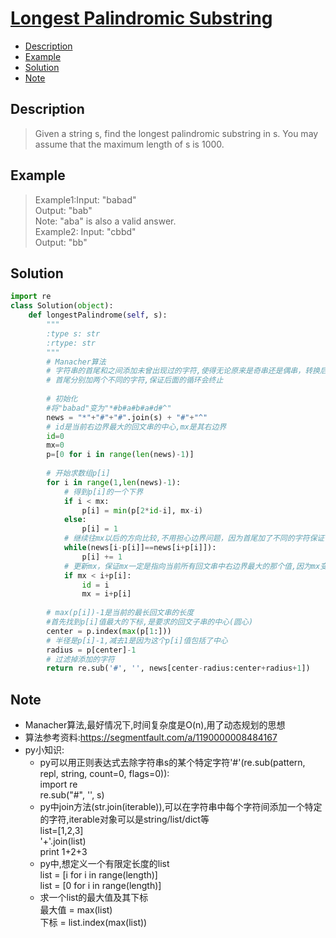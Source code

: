 # [Longest Palindromic Substring](https://leetcode.com/problems/longest-palindromic-substring/description/)

<!-- GFM-TOC -->
* <a href="#Description">Description</a>
* <a href="#Example">Example</a>
* <a href="#Solution">Solution</a>
* <a href="#Note">Note</a>
<!-- GFM-TOC -->

## <a name="Description">Description</a>
>Given a string s, find the longest palindromic substring in s. You may assume that the maximum length of s is 1000.</br>

## <a name="Example">Example</a>
>Example1:Input: "babad"</br>
Output: "bab"</br>
Note: "aba" is also a valid answer.</br>
Example2:
Input: "cbbd"</br>
Output: "bb"</br>

## <a name="Solution">Solution</a>
```python
import re
class Solution(object):
    def longestPalindrome(self, s):
        """
        :type s: str
        :rtype: str
        """
        # Manacher算法
        # 字符串的首尾和之间添加未曾出现过的字符,使得无论原来是奇串还是偶串，转换后都是奇串
        # 首尾分别加两个不同的字符,保证后面的循环会终止
        
        # 初始化
        #将"babad"变为"*#b#a#b#a#d#^"
        news = "*"+"#"+"#".join(s) + "#"+"^"
        # id是当前右边界最大的回文串的中心,mx是其右边界
        id=0
        mx=0
        p=[0 for i in range(len(news)-1)]
        
        # 开始求数组p[i]
        for i in range(1,len(news)-1):
            # 得到p[i]的一个下界
            if i < mx:
                p[i] = min(p[2*id-i], mx-i)
            else:
                p[i] = 1
            # 继续往mx以后的方向比较,不用担心边界问题，因为首尾加了不同的字符保证一定能够结束
            while(news[i-p[i]]==news[i+p[i]]):
                p[i] += 1 
            # 更新mx，保证mx一定是指向当前所有回文串中右边界最大的那个值,因为mx变了，id也要变
            if mx < i+p[i]:
                id = i
                mx = i+p[i]
        
        # max(p[i])-1是当前的最长回文串的长度
        #首先找到p[i]值最大的下标,是要求的回文子串的中心(圆心)
        center = p.index(max(p[1:]))
        # 半径是p[i]-1,减去1是因为这个p[i]值包括了中心
        radius = p[center]-1
        # 过滤掉添加的字符
        return re.sub('#', '', news[center-radius:center+radius+1])
 ```
## <a name="Note">Note</a>
* Manacher算法,最好情况下,时间复杂度是O(n),用了动态规划的思想
* 算法参考资料:https://segmentfault.com/a/1190000008484167
* py小知识:
  * py可以用正则表达式去除字符串s的某个特定字符'#'(re.sub(pattern, repl, string, count=0, flags=0)):</br>
    import re</br>
    re.sub("#", '', s)</br>
  * py中join方法(str.join(iterable)),可以在字符串中每个字符间添加一个特定的字符,iterable对象可以是string/list/dict等</br>
    list=[1,2,3]</br>
    '+'.join(list)</br>
    print 1+2+3</br>
  * py中,想定义一个有限定长度的list</br>
    list = [i for i in range(length)]</br>
    list = [0 for i in range(length)]</br>
  * 求一个list的最大值及其下标</br>
    最大值 = max(list)</br>
    下标  = list.index(max(list))</br>
    
    
    






